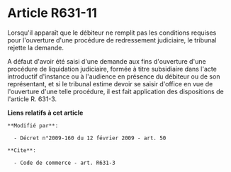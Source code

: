 # Article R631-11

Lorsqu'il apparaît que le débiteur ne remplit pas les conditions requises pour l'ouverture d'une procédure de redressement
judiciaire, le tribunal rejette la demande.

A défaut d'avoir été saisi d'une demande aux fins d'ouverture d'une procédure de liquidation judiciaire, formée à titre
subsidiaire dans l'acte introductif d'instance ou à l'audience en présence du débiteur ou de son représentant, et si le
tribunal estime devoir se saisir d'office en vue de l'ouverture d'une telle procédure, il est fait application des
dispositions de l'article R. 631-3.

**Liens relatifs à cet article**

	**Modifié par**:

	  - Décret n°2009-160 du 12 février 2009 - art. 50

	**Cite**:

	  - Code de commerce - art. R631-3
